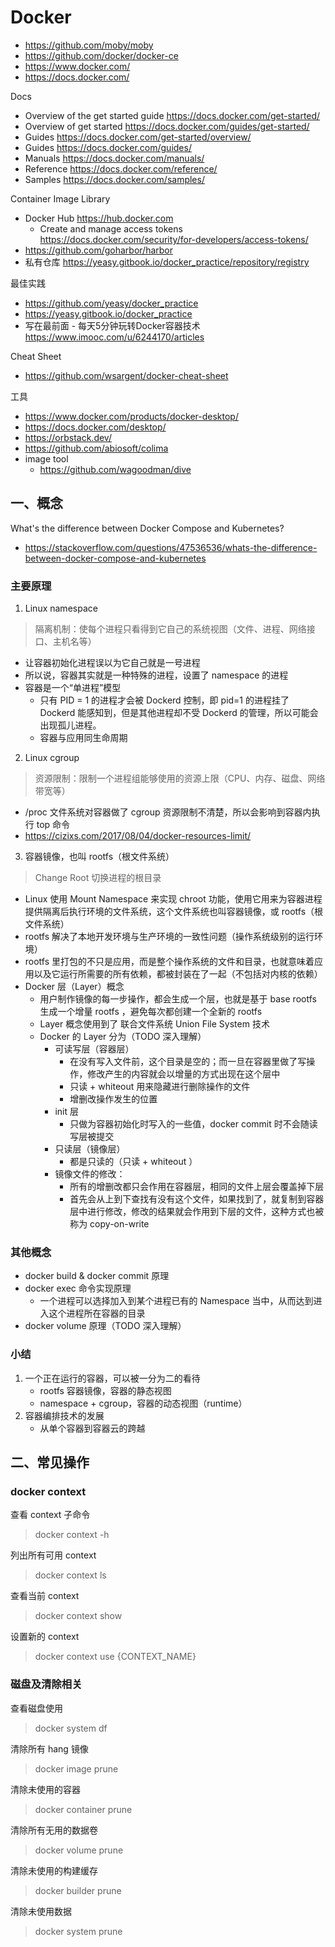 # Docker
- https://github.com/moby/moby
- https://github.com/docker/docker-ce
- https://www.docker.com/
- https://docs.docker.com/

Docs
- Overview of the get started guide https://docs.docker.com/get-started/
- Overview of get started https://docs.docker.com/guides/get-started/
- Guides https://docs.docker.com/get-started/overview/
- Guides https://docs.docker.com/guides/
- Manuals https://docs.docker.com/manuals/
- Reference https://docs.docker.com/reference/
- Samples https://docs.docker.com/samples/

Container Image Library
- Docker Hub https://hub.docker.com
  - Create and manage access tokens https://docs.docker.com/security/for-developers/access-tokens/
- https://github.com/goharbor/harbor
- 私有仓库 https://yeasy.gitbook.io/docker_practice/repository/registry

最佳实践
- https://github.com/yeasy/docker_practice
- https://yeasy.gitbook.io/docker_practice
- 写在最前面 - 每天5分钟玩转Docker容器技术 https://www.imooc.com/u/6244170/articles

Cheat Sheet
- https://github.com/wsargent/docker-cheat-sheet

工具
- https://www.docker.com/products/docker-desktop/
- https://docs.docker.com/desktop/
- https://orbstack.dev/
- https://github.com/abiosoft/colima
- image tool
  - https://github.com/wagoodman/dive

## 一、概念
What's the difference between Docker Compose and Kubernetes?
- https://stackoverflow.com/questions/47536536/whats-the-difference-between-docker-compose-and-kubernetes

### 主要原理
1. Linux namespace
> 隔离机制：使每个进程只看得到它自己的系统视图（文件、进程、网络接口、主机名等）
- 让容器初始化进程误以为它自己就是一号进程
- 所以说，容器其实就是一种特殊的进程，设置了 namespace 的进程
- 容器是一个“单进程”模型
    - 只有 PID = 1 的进程才会被 Dockerd 控制，即 pid=1 的进程挂了 Dockerd 能感知到，但是其他进程却不受 Dockerd 的管理，所以可能会出现孤儿进程。
    - 容器与应用同生命周期

2. Linux cgroup
> 资源限制：限制一个进程组能够使用的资源上限（CPU、内存、磁盘、网络带宽等）
- /proc 文件系统对容器做了 cgroup 资源限制不清楚，所以会影响到容器内执行 top 命令
- https://cizixs.com/2017/08/04/docker-resources-limit/

3. 容器镜像，也叫 rootfs（根文件系统）
> Change Root 切换进程的根目录

- Linux 使用 Mount Namespace 来实现 chroot 功能，使用它用来为容器进程提供隔离后执行环境的文件系统，这个文件系统也叫容器镜像，或 rootfs（根文件系统）
- rootfs 解决了本地开发环境与生产环境的一致性问题（操作系统级别的运行环境）
- rootfs 里打包的不只是应用，而是整个操作系统的文件和目录，也就意味着应用以及它运行所需要的所有依赖，都被封装在了一起（不包括对内核的依赖）
- Docker 层（Layer）概念
    - 用户制作镜像的每一步操作，都会生成一个层，也就是基于 base rootfs 生成一个增量 rootfs ，避免每次都创建一个全新的 rootfs
    - Layer 概念使用到了 联合文件系统 Union File System 技术
    - Docker 的 Layer 分为（TODO 深入理解）
        - 可读写层（容器层）
            - 在没有写入文件前，这个目录是空的；而一旦在容器里做了写操作，修改产生的内容就会以增量的方式出现在这个层中
            - 只读 + whiteout 用来隐藏进行删除操作的文件
            - 增删改操作发生的位置
        - init 层
            - 只做为容器初始化时写入的一些值，docker commit 时不会随读写层被提交
        - 只读层（镜像层）
            - 都是只读的（只读 + whiteout  ）
        - 镜像文件的修改：
            - 所有的增删改都只会作用在容器层，相同的文件上层会覆盖掉下层
            - 首先会从上到下查找有没有这个文件，如果找到了，就复制到容器层中进行修改，修改的结果就会作用到下层的文件，这种方式也被称为 copy-on-write

### 其他概念

- docker build & docker commit 原理
- docker exec 命令实现原理
    - 一个进程可以选择加入到某个进程已有的 Namespace 当中，从而达到进入这个进程所在容器的目录
- docker volume 原理（TODO 深入理解）

### 小结

1. 一个正在运行的容器，可以被一分为二的看待
    - rootfs 容器镜像，容器的静态视图
    - namespace + cgroup，容器的动态视图（runtime）
2. 容器编排技术的发展
    - 从单个容器到容器云的跨越


## 二、常见操作
### docker context
查看 context 子命令
> docker context -h

列出所有可用 context
> docker context ls

查看当前 context
> docker context show

设置新的 context
> docker context use {CONTEXT_NAME}


### 磁盘及清除相关
查看磁盘使用
> docker system df

清除所有 hang <none> 镜像
> docker image prune

清除未使用的容器
> docker container prune

清除所有无用的数据卷
> docker volume prune

清除未使用的构建缓存
> docker builder prune

清除未使用数据
> docker system prune
